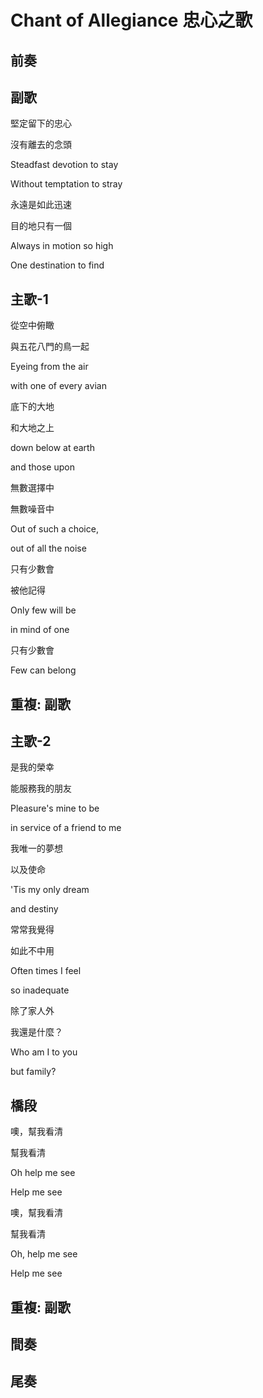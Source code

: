 # Chant of Allegiance 忠心之歌

## 前奏

## 副歌

堅定留下的忠心

沒有離去的念頭

Steadfast devotion to stay

Without temptation to stray



永遠是如此迅速

目的地只有一個

Always in motion so high

One destination to find

## 主歌-1

從空中俯瞰

與五花八門的鳥一起

Eyeing from the air

with one of every avian



底下的大地

和大地之上

down below at earth

and those upon



無數選擇中

無數噪音中

Out of such a choice,

out of all the noise



只有少數會

被他記得

Only few will be

in mind of one



只有少數會

Few can belong

## 重複: 副歌

## 主歌-2

是我的榮幸

能服務我的朋友

Pleasure's mine to be

in service of a friend to me



我唯一的夢想

以及使命

'Tis my only dream

and destiny



常常我覺得

如此不中用

Often times I feel

so inadequate



除了家人外

我還是什麼？

Who am I to you

but family?

## 橋段

噢，幫我看清

幫我看清

Oh help me see

Help me see



噢，幫我看清

幫我看清

Oh, help me see

Help me see

## 重複: 副歌

## 間奏

## 尾奏

